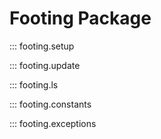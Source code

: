 # Footing Package

::: footing.setup

::: footing.update

::: footing.ls

::: footing.constants

::: footing.exceptions